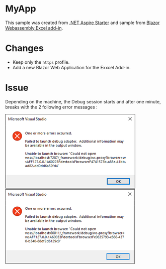 # MyApp

This sample was created from [.NET Aspire Starter](https://learn.microsoft.com/en-us/dotnet/aspire/get-started/build-your-first-aspire-app?tabs=visual-studio) and sample from [Blazor Webassembly Excel add-in](https://github.com/OfficeDev/Office-Add-in-samples/tree/main/Samples/blazor-add-in/excel-blazor-add-in).

# Changes
- Keep only the ```https``` profile.
- Add a new Blazor Web Application for the Exxcel Add-in.

# Issue
Depending on the machine, the Debug session starts and after one minute, breaks with the 2 following error messages :

![Error 1](error_1.png)
![Error 2](error_2.png)
